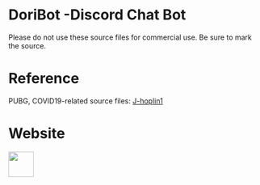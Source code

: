 # DoriBot -Discord Chat Bot
  Please do not use these source files for commercial use.
  Be sure to mark the source.

# Reference
  PUBG, COVID19-related source files: <a href="https://github.com/J-hoplin1/Covid19-Information-bot">J-hoplin1</a>
  
# Website
  <a href="https://queenanna1999.github.io/DoriBotSite/"><img src="https://i.imgur.com/Ny6e2BS.jpeg" width=50 height=50></a>

